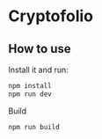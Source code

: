 # Cryptofolio

## How to use

Install it and run:

```sh
npm install
npm run dev
```

Build

```sh
npm run build
```
